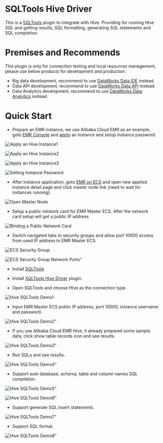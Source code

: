 # SQLTools Hive Driver

This is a [SQLTools](https://marketplace.visualstudio.com/items?itemName=mtxr.sqltools) plugin to integrate with Hive. Providing for running Hive SQL and getting results, SQL formatting, generating SQL statements and SQL completion.

# Premises and Recommends

This plugin is only for connection testing and local resources management, please use below products for development and production.
- Big data development, recommend to use [DataWorks Data IDE](https://ide-cn-shanghai.data.aliyun.com/) instead.
- Data API development, recommend to use [DataWorks Data API](https://ds-cn-shanghai.data.aliyun.com/) instead.
- Data Analytics development, recommend to use [DataWorks Data Analytics](https://da-cn-shanghai.data.aliyun.com/) instead.

# Quick Start

- Prepare an EMR instance, we use Alibaba Cloud EMR as an example, goto [EMR Console](https://emr-next.console.aliyun.com/) and [apply](https://emr-next.console.aliyun.com/#/resource/all/create/ecs) an instance and setup instance password.

![Apply an Hive Instance1](https://img.alicdn.com/imgextra/i2/O1CN01EjkVTH1kNMx1nWfFS_!!6000000004671-0-tps-2878-1506.jpg)

![Apply an Hive Instance2](https://img.alicdn.com/imgextra/i2/O1CN01bS4ZWw28rBVrOMTQ4_!!6000000007985-0-tps-2878-1508.jpg)

![Apply an Hive Instance3](https://img.alicdn.com/imgextra/i4/O1CN014cSov11LR9phHSxLS_!!6000000001295-0-tps-2878-1508.jpg)

![Setting Instance Password](https://img.alicdn.com/imgextra/i3/O1CN017rQmTn1r9oXWCkSGu_!!6000000005589-0-tps-2878-1372.jpg)

- After instance application, goto [EMR on ECS](https://emr-next.console.aliyun.com/#/region/cn-shanghai/resource/all/ecs/list) and open new applied instance detail page and click master node link (need to wait for instances running).

![Open Master Node](https://img.alicdn.com/imgextra/i3/O1CN01BwIbU61zMeZIa7kgY_!!6000000006700-0-tps-2878-1508.jpg)

- Setup a public network card for EMR Master ECS. After the network card setup will get a public IP address.

![Binding a Public Network Card](https://img.alicdn.com/imgextra/i1/O1CN01dqFHXY1FbnKvj2Bmv_!!6000000000506-0-tps-2878-1508.jpg)

- Switch navigated tabs to security groups and allow port 10000 access from used IP address to EMR Master ECS.

![ECS Security Group](https://img.alicdn.com/imgextra/i3/O1CN01zPa1tR1ZTMMBVIG7n_!!6000000003195-0-tps-2878-1508.jpg)

![ECS Security Group Network Ports"](https://img.alicdn.com/imgextra/i2/O1CN01hJi9Dp23yRiEOtDfU_!!6000000007324-0-tps-2878-1342.jpg)

- Install [SQLTools](https://marketplace.visualstudio.com/items?itemName=mtxr.sqltools)
- Install [SQLTools Hive Driver](https://marketplace.visualstudio.com/items?itemName=dataworks.sqltools-driver-hive) plugin.


- Open SQLTools and choose Hive as the connection type.

![Hive SQLTools Demo1](https://img.alicdn.com/imgextra/i2/O1CN018Qtrgu1U8E0C53qFQ_!!6000000002472-0-tps-2878-1664.jpg)

- Input EMR Master ECS public IP address, port 10000, instance username and password.

![Hive SQLTools Demo2"](https://img.alicdn.com/imgextra/i4/O1CN01xwNlvj1KExfUwZSld_!!6000000001133-0-tps-2878-1682.jpg)

- If you use Alibaba Cloud EMR Hive, it already prepared some sample data, click show table records icon and see results.

![Hive SQLTools Demo3"](https://img.alicdn.com/imgextra/i1/O1CN01HcTNcQ1GDoD4cJ9EK_!!6000000000589-0-tps-2878-1660.jpg)

- Run SQLs and see results.

![Hive SQLTools Demo4"](https://img.alicdn.com/imgextra/i2/O1CN01quBj0v1VeZahk8HK3_!!6000000002678-0-tps-2878-1670.jpg)

- Support auto database, schema, table and column names SQL completion.

![Hive SQLTools Demo5"](https://img.alicdn.com/imgextra/i2/O1CN01m4kjTO1Lsdb4cntoz_!!6000000001355-0-tps-2878-1672.jpg)

![Hive SQLTools Demo6"](https://img.alicdn.com/imgextra/i2/O1CN01n0OKrV1paiZWB5qR7_!!6000000005377-0-tps-2878-1666.jpg)

- Support generate SQL insert statements.

![Hive SQLTools Demo7"](https://img.alicdn.com/imgextra/i2/O1CN01sPWtTo1VZzd9zuJcR_!!6000000002668-0-tps-2876-1670.jpg)

- Support SQL format.

![Hive SQLTools Demo8"](https://img.alicdn.com/imgextra/i1/O1CN01UxoJKm1aMJsyV5AsZ_!!6000000003315-0-tps-2878-1666.jpg)



